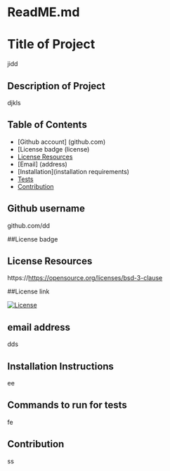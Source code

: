 # ReadME.md 

  # Title of Project
  jidd

  ## Description  of Project
  djkls

  ## Table of Contents
  * [Github account] (github.com)
  * [License badge (license)
  * [License Resources](license)
  * [Email] (address)
  * [Installation](installation requirements)
  * [Tests](test)
  * [Contribution](contribution)
  
  ## Github username
  github.com/dd

  ##License badge
  ## License Resources
  https://https://opensource.org/licenses/bsd-3-clause

  ##License link
  
  [![License](https://img.shields.io/badge/License-BSD%203--Clause-blue.svg)](https://opensource.org/licenses/BSD-3-Clause)

  ## email address
  dds

  ## Installation Instructions
  ee

  ## Commands to run for tests
  fe

  ## Contribution
  ss
  